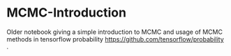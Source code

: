 # MCMC-Introduction
Older notebook giving a simple introduction to MCMC and usage of MCMC methods in tensorflow probability https://github.com/tensorflow/probability .
